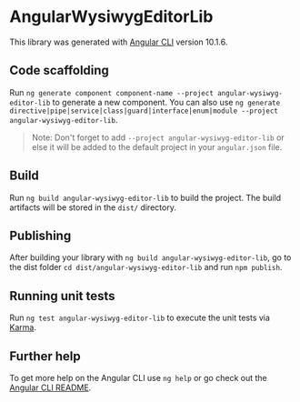 # AngularWysiwygEditorLib

This library was generated with [Angular CLI](https://github.com/angular/angular-cli) version 10.1.6.

## Code scaffolding

Run `ng generate component component-name --project angular-wysiwyg-editor-lib` to generate a new component. You can also use `ng generate directive|pipe|service|class|guard|interface|enum|module --project angular-wysiwyg-editor-lib`.
> Note: Don't forget to add `--project angular-wysiwyg-editor-lib` or else it will be added to the default project in your `angular.json` file. 

## Build

Run `ng build angular-wysiwyg-editor-lib` to build the project. The build artifacts will be stored in the `dist/` directory.

## Publishing

After building your library with `ng build angular-wysiwyg-editor-lib`, go to the dist folder `cd dist/angular-wysiwyg-editor-lib` and run `npm publish`.

## Running unit tests

Run `ng test angular-wysiwyg-editor-lib` to execute the unit tests via [Karma](https://karma-runner.github.io).

## Further help

To get more help on the Angular CLI use `ng help` or go check out the [Angular CLI README](https://github.com/angular/angular-cli/blob/master/README.md).

